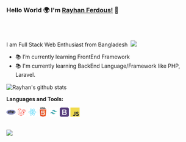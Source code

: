 ### Hello World 🌍 I'm [Rayhan Ferdous!](https://github.com/rayhanferdous/) 👋

<br />
<br />

I am Full Stack Web Enthusiast from Bangladesh <img width="21px" src="/assets/id-flag.png" style="margin-left:4px"/>

- 📚 I’m currently learning FrontEnd Framework
- 📚 I'm currently learning BackEnd Language/Framework like PHP, Laravel.

<img align="center" src="https://github-readme-stats.vercel.app/api?username=rayhanferdous&show_icons=true&include_all_commits=true&theme=algolia" alt="Rayhan's github stats"/>
<br/>

**Languages and Tools:**

<code><img height="24px" src="https://raw.githubusercontent.com/github/explore/80688e429a7d4ef2fca1e82350fe8e3517d3494d/topics/php/php.png"></code>
<code><img height="24px" src="https://raw.githubusercontent.com/github/explore/80688e429a7d4ef2fca1e82350fe8e3517d3494d/topics/laravel/laravel.png"></code>
<code><img height="24px" src="https://raw.githubusercontent.com/github/explore/80688e429a7d4ef2fca1e82350fe8e3517d3494d/topics/react/react.png"></code>
<code><img height="24px" src="https://raw.githubusercontent.com/github/explore/80688e429a7d4ef2fca1e82350fe8e3517d3494d/topics/html/html.png"></code>
<code><img height="24px" src="https://raw.githubusercontent.com/github/explore/80688e429a7d4ef2fca1e82350fe8e3517d3494d/topics/tailwind/tailwind.png"></code>
<code><img height="24px" src="https://raw.githubusercontent.com/github/explore/80688e429a7d4ef2fca1e82350fe8e3517d3494d/topics/bootstrap/bootstrap.png"></code>
<code><img height="24px" src="https://raw.githubusercontent.com/github/explore/80688e429a7d4ef2fca1e82350fe8e3517d3494d/topics/javascript/javascript.png"></code>

<br/>

<img align="left" src="https://github-readme-stats.vercel.app/api/top-langs/?username=rayhanferdous&layout=compact&theme=algolia"/>
